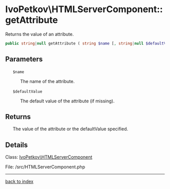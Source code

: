 # IvoPetkov\HTMLServerComponent::getAttribute

Returns the value of an attribute.

```php
public string|null getAttribute ( string $name [, string|null $defaultValue ] )
```

## Parameters

&nbsp;&nbsp;&nbsp;&nbsp;&nbsp;&nbsp;`$name`

&nbsp;&nbsp;&nbsp;&nbsp;&nbsp;&nbsp;&nbsp;&nbsp;&nbsp;&nbsp;&nbsp;&nbsp;The name of the attribute.

&nbsp;&nbsp;&nbsp;&nbsp;&nbsp;&nbsp;`$defaultValue`

&nbsp;&nbsp;&nbsp;&nbsp;&nbsp;&nbsp;&nbsp;&nbsp;&nbsp;&nbsp;&nbsp;&nbsp;The default value of the attribute (if missing).

## Returns

&nbsp;&nbsp;&nbsp;&nbsp;&nbsp;&nbsp;The value of the attribute or the defaultValue specified.

## Details

Class: [IvoPetkov\HTMLServerComponent](ivopetkov.htmlservercomponent.class.md)

File: /src/HTMLServerComponent.php

---

[back to index](index.md)

